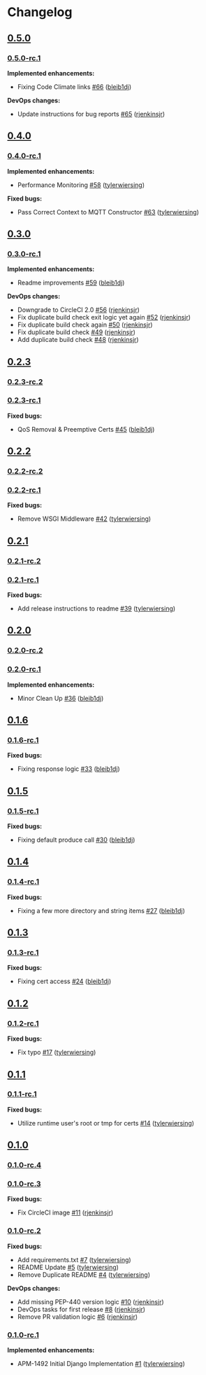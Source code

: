 # Changelog

## [0.5.0](https://github.com/aukletio/Auklet-Agent-Django/tree/0.5.0)

### [0.5.0-rc.1](https://github.com/aukletio/Auklet-Agent-Django/tree/0.5.0-rc.1)

**Implemented enhancements:**

- Fixing Code Climate links [#66](https://github.com/aukletio/Auklet-Agent-Django/pull/66) ([bleib1dj](https://github.com/bleib1dj))

**DevOps changes:**

- Update instructions for bug reports [#65](https://github.com/aukletio/Auklet-Agent-Django/pull/65) ([rjenkinsjr](https://github.com/rjenkinsjr))

## [0.4.0](https://github.com/aukletio/Auklet-Agent-Django/tree/0.4.0)

### [0.4.0-rc.1](https://github.com/aukletio/Auklet-Agent-Django/tree/0.4.0-rc.1)

**Implemented enhancements:**

- Performance Monitoring [#58](https://github.com/aukletio/Auklet-Agent-Django/pull/58) ([tylerwiersing](https://github.com/tylerwiersing))

**Fixed bugs:**

- Pass Correct Context to MQTT Constructor [#63](https://github.com/aukletio/Auklet-Agent-Django/pull/63) ([tylerwiersing](https://github.com/tylerwiersing))

## [0.3.0](https://github.com/aukletio/Auklet-Agent-Django/tree/0.3.0)

### [0.3.0-rc.1](https://github.com/aukletio/Auklet-Agent-Django/tree/0.3.0-rc.1)

**Implemented enhancements:**

- Readme improvements [#59](https://github.com/aukletio/Auklet-Agent-Django/pull/59) ([bleib1dj](https://github.com/bleib1dj))

**DevOps changes:**

- Downgrade to CircleCI 2.0 [#56](https://github.com/aukletio/Auklet-Agent-Django/pull/56) ([rjenkinsjr](https://github.com/rjenkinsjr))
- Fix duplicate build check exit logic yet again [#52](https://github.com/aukletio/Auklet-Agent-Django/pull/52) ([rjenkinsjr](https://github.com/rjenkinsjr))
- Fix duplicate build check again [#50](https://github.com/aukletio/Auklet-Agent-Django/pull/50) ([rjenkinsjr](https://github.com/rjenkinsjr))
- Fix duplicate build check [#49](https://github.com/aukletio/Auklet-Agent-Django/pull/49) ([rjenkinsjr](https://github.com/rjenkinsjr))
- Add duplicate build check [#48](https://github.com/aukletio/Auklet-Agent-Django/pull/48) ([rjenkinsjr](https://github.com/rjenkinsjr))

## [0.2.3](https://github.com/aukletio/Auklet-Agent-Django/tree/0.2.3)

### [0.2.3-rc.2](https://github.com/aukletio/Auklet-Agent-Django/tree/0.2.3-rc.2)

### [0.2.3-rc.1](https://github.com/aukletio/Auklet-Agent-Django/tree/0.2.3-rc.1)

**Fixed bugs:**

- QoS Removal & Preemptive Certs [#45](https://github.com/aukletio/Auklet-Agent-Django/pull/45) ([bleib1dj](https://github.com/bleib1dj))

## [0.2.2](https://github.com/aukletio/Auklet-Agent-Django/tree/0.2.2)

### [0.2.2-rc.2](https://github.com/aukletio/Auklet-Agent-Django/tree/0.2.2-rc.2)

### [0.2.2-rc.1](https://github.com/aukletio/Auklet-Agent-Django/tree/0.2.2-rc.1)

**Fixed bugs:**

- Remove WSGI Middleware [#42](https://github.com/aukletio/Auklet-Agent-Django/pull/42) ([tylerwiersing](https://github.com/tylerwiersing))

## [0.2.1](https://github.com/aukletio/Auklet-Agent-Django/tree/0.2.1)

### [0.2.1-rc.2](https://github.com/aukletio/Auklet-Agent-Django/tree/0.2.1-rc.2)

### [0.2.1-rc.1](https://github.com/aukletio/Auklet-Agent-Django/tree/0.2.1-rc.1)

**Fixed bugs:**

- Add release instructions to readme [#39](https://github.com/aukletio/Auklet-Agent-Django/pull/39) ([tylerwiersing](https://github.com/tylerwiersing))

## [0.2.0](https://github.com/aukletio/Auklet-Agent-Django/tree/0.2.0)

### [0.2.0-rc.2](https://github.com/aukletio/Auklet-Agent-Django/tree/0.2.0-rc.2)

### [0.2.0-rc.1](https://github.com/aukletio/Auklet-Agent-Django/tree/0.2.0-rc.1)

**Implemented enhancements:**

- Minor Clean Up [#36](https://github.com/aukletio/Auklet-Agent-Django/pull/36) ([bleib1dj](https://github.com/bleib1dj))

## [0.1.6](https://github.com/aukletio/Auklet-Agent-Django/tree/0.1.6)

### [0.1.6-rc.1](https://github.com/aukletio/Auklet-Agent-Django/tree/0.1.6-rc.1)

**Fixed bugs:**

- Fixing response logic [#33](https://github.com/aukletio/Auklet-Agent-Django/pull/33) ([bleib1dj](https://github.com/bleib1dj))

## [0.1.5](https://github.com/aukletio/Auklet-Agent-Django/tree/0.1.5)

### [0.1.5-rc.1](https://github.com/aukletio/Auklet-Agent-Django/tree/0.1.5-rc.1)

**Fixed bugs:**

- Fixing default produce call [#30](https://github.com/aukletio/Auklet-Agent-Django/pull/30) ([bleib1dj](https://github.com/bleib1dj))

## [0.1.4](https://github.com/aukletio/Auklet-Agent-Django/tree/0.1.4)

### [0.1.4-rc.1](https://github.com/aukletio/Auklet-Agent-Django/tree/0.1.4-rc.1)

**Fixed bugs:**

- Fixing a few more directory and string items [#27](https://github.com/aukletio/Auklet-Agent-Django/pull/27) ([bleib1dj](https://github.com/bleib1dj))

## [0.1.3](https://github.com/aukletio/Auklet-Agent-Django/tree/0.1.3)

### [0.1.3-rc.1](https://github.com/aukletio/Auklet-Agent-Django/tree/0.1.3-rc.1)

**Fixed bugs:**

- Fixing cert access [#24](https://github.com/aukletio/Auklet-Agent-Django/pull/24) ([bleib1dj](https://github.com/bleib1dj))

## [0.1.2](https://github.com/aukletio/Auklet-Agent-Django/tree/0.1.2)

### [0.1.2-rc.1](https://github.com/aukletio/Auklet-Agent-Django/tree/0.1.2-rc.1)

**Fixed bugs:**

- Fix typo [#17](https://github.com/aukletio/Auklet-Agent-Django/pull/17) ([tylerwiersing](https://github.com/tylerwiersing))

## [0.1.1](https://github.com/aukletio/Auklet-Agent-Django/tree/0.1.1)

### [0.1.1-rc.1](https://github.com/aukletio/Auklet-Agent-Django/tree/0.1.1-rc.1)

**Fixed bugs:**

- Utilize runtime user's root or tmp for certs [#14](https://github.com/aukletio/Auklet-Agent-Django/pull/14) ([tylerwiersing](https://github.com/tylerwiersing))

## [0.1.0](https://github.com/aukletio/Auklet-Agent-Django/tree/0.1.0)

### [0.1.0-rc.4](https://github.com/aukletio/Auklet-Agent-Django/tree/0.1.0-rc.4)

### [0.1.0-rc.3](https://github.com/aukletio/Auklet-Agent-Django/tree/0.1.0-rc.3)

**Fixed bugs:**

- Fix CircleCI image [#11](https://github.com/aukletio/Auklet-Agent-Django/pull/11) ([rjenkinsjr](https://github.com/rjenkinsjr))

### [0.1.0-rc.2](https://github.com/aukletio/Auklet-Agent-Django/tree/0.1.0-rc.2)

**Fixed bugs:**

- Add requirements.txt [#7](https://github.com/aukletio/Auklet-Agent-Django/pull/7) ([tylerwiersing](https://github.com/tylerwiersing))
- README Update [#5](https://github.com/aukletio/Auklet-Agent-Django/pull/5) ([tylerwiersing](https://github.com/tylerwiersing))
- Remove Duplicate README [#4](https://github.com/aukletio/Auklet-Agent-Django/pull/4) ([tylerwiersing](https://github.com/tylerwiersing))

**DevOps changes:**

- Add missing PEP-440 version logic [#10](https://github.com/aukletio/Auklet-Agent-Django/pull/10) ([rjenkinsjr](https://github.com/rjenkinsjr))
- DevOps tasks for first release [#8](https://github.com/aukletio/Auklet-Agent-Django/pull/8) ([rjenkinsjr](https://github.com/rjenkinsjr))
- Remove PR validation logic [#6](https://github.com/aukletio/Auklet-Agent-Django/pull/6) ([rjenkinsjr](https://github.com/rjenkinsjr))

### [0.1.0-rc.1](https://github.com/aukletio/Auklet-Agent-Django/tree/0.1.0-rc.1)

**Implemented enhancements:**

- APM-1492 Initial Django Implementation [#1](https://github.com/aukletio/Auklet-Agent-Django/pull/1) ([tylerwiersing](https://github.com/tylerwiersing))
